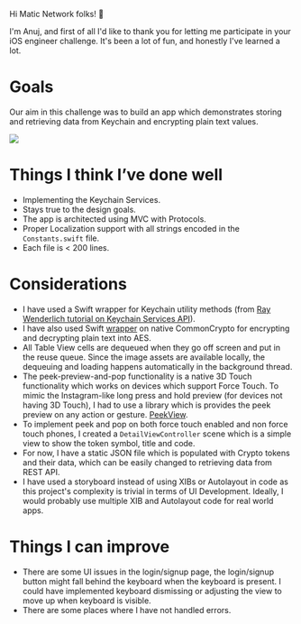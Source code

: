 Hi Matic Network folks! 👋

I'm Anuj, and first of all I'd like to thank you for letting me participate in your iOS engineer challenge. It's been a lot of fun, and honestly I've learned a lot.

# Goals
Our aim in this challenge was to build an app which demonstrates storing and retrieving data from Keychain and encrypting plain text values.

![](https://i.imgur.com/2UatcLY.gif)

# Things I think I’ve done well

- Implementing the Keychain Services.
- Stays true to the design goals. 
- The app is architected using MVC with Protocols.
- Proper Localization support with all strings encoded in the `Constants.swift` file.
- Each file is < 200 lines.

# Considerations

- I have used a Swift wrapper for Keychain utility methods (from [Ray Wenderlich tutorial on Keychain Services API](https://www.raywenderlich.com/9240-keychain-services-api-tutorial-for-passwords-in-swift)).
- I have also used Swift [wrapper](https://github.com/backslash-f/aescryptable) on native CommonCrypto for encrypting and decrypting plain text into AES.
- All Table View cells  are dequeued when they go off screen and put in the reuse queue. Since the image assets are available locally, the dequeuing and loading happens automatically in the background thread.
- The peek-preview-and-pop functionality is a native 3D Touch functionality which works on devices which support Force Touch. To mimic the Instagram-like long press and hold preview (for devices not having 3D Touch), I had to use a library which is provides the peek preview on any action or gesture.  [PeekView](https://github.com/itsmeichigo/PeekView).
- To implement peek and pop on both force touch enabled and non force touch phones, I created a `DetailViewController` scene which is a simple view to show the token symbol, title and code.
- For now, I have a static JSON file which is populated with Crypto tokens and their data, which can be easily changed to retrieving data from REST API.
- I have used a storyboard instead of using XIBs or Autolayout in code as this project's complexity is trivial in terms of UI Development. Ideally, I would probably use multiple XIB and Autolayout code for real world apps.

# Things I can improve

- There are some UI issues in the login/signup page, the login/signup button might fall behind the keyboard when the keyboard is present. I could have implemented keyboard dismissing or adjusting the view to move up when keyboard is visible.
- There are some places where I have not handled errors.

